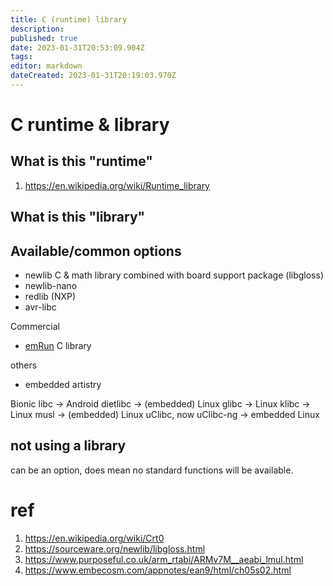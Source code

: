 ```yaml
---
title: C (runtime) library
description: 
published: true
date: 2023-01-31T20:53:09.904Z
tags: 
editor: markdown
dateCreated: 2023-01-31T20:19:03.970Z
---
```


# C runtime & library

## What is this "runtime"

1. https://en.wikipedia.org/wiki/Runtime_library

## What is this "library"



## Available/common options

* newlib
C & math library combined with board support package (libgloss)
* newlib-nano
* redlib (NXP)
* avr-libc

Commercial 
* [emRun](https://www.segger.com/products/development-tools/runtime-library/)
C library

others
* embedded artistry

Bionic libc -> Android
dietlibc -> (embedded) Linux
glibc -> Linux
klibc -> Linux
musl -> (embedded) Linux
uClibc, now uClibc-ng -> embedded Linux

## not using a library

can be an option, does mean no standard functions will be available.

# ref

1. https://en.wikipedia.org/wiki/Crt0
1. https://sourceware.org/newlib/libgloss.html
1. https://www.purposeful.co.uk/arm_rtabi/ARMv7M__aeabi_lmul.html
1. https://www.embecosm.com/appnotes/ean9/html/ch05s02.html